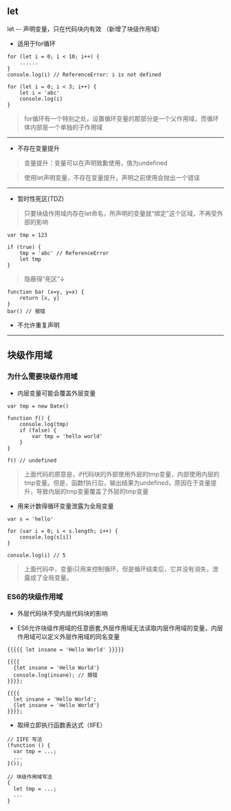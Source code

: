 ## let

let -- 声明变量，只在代码块内有效 （新增了块级作用域）

- 适用于for循环

```
for (let i = 0; i < 10; i++) {
    ......
}
console.log(i) // ReferenceError: i is not defined
```


```
for (let i = 0; i < 3; i++) {
    let i = 'abc'
    console.log(i)
}
```

> for循环有一个特别之处，设置循环变量的那部分是一个父作用域，而循环体内部是一个单独的子作用域


---

- 不存在变量提升

> 变量提升：变量可以在声明致歉使用，值为undefined

> 使用let声明变量，不存在变量提升，声明之前使用会抛出一个错误

--- 

- 暂时性死区(TDZ)

> 只要块级作用域内存在let命名，所声明的变量就“绑定”这个区域，不再受外部的影响


```
var tmp = 123

if (true) {
    tmp = 'abc' // ReferenceError
    let tmp
}
```

> 隐蔽得”死区“↓


```
function bar (x=y, y=x) {
    return [x, y]
}
bar() // 报错
```

- 不允许重复声明

---

## 块级作用域

### 为什么需要块级作用域

- 内层变量可能会覆盖外层变量


```
var tmp = new Date()

function f() {
    console.log(tmp)
    if (false) {
        var tmp = 'hello world'
    }
}

f() // undefined
```
> 上面代码的原意是，if代码块的外部使用外层的tmp变量，内部使用内层的tmp变量。但是，函数f执行后，输出结果为undefined，原因在于变量提升，导致内层的tmp变量覆盖了外层的tmp变量


- 用来计数得循环变量泄露为全局变量

```
var s = 'hello'

for (var i = 0; i < s.length; i++) {
    console.log(s[i])
}

console.log(i) // 5
```

> 上面代码中，变量i只用来控制循环，但是循环结束后，它并没有消失，泄露成了全局变量。

### ES6的块级作用域

- 外层代码块不受内层代码块的影响

- ES6允许块级作用域的任意嵌套,外层作用域无法读取内层作用域的变量，内层作用域可以定义外层作用域的同名变量

```
{{{{{ let insane = 'Hello World' }}}}}
```

```
{{{{
  {let insane = 'Hello World'}
  console.log(insane); // 报错
}}}};
```

```
{{{{
  let insane = 'Hello World';
  {let insane = 'Hello World'}
}}}};
```

- 取缔立即执行函数表达式（IIFE）
```
// IIFE 写法
(function () {
  var tmp = ...;
  ...
}());

// 块级作用域写法
{
  let tmp = ...;
  ...
}
```
